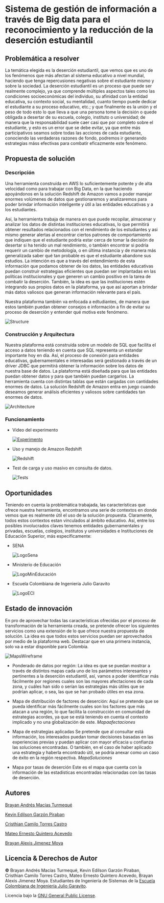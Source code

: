 # Sistema de gestión de información a través de Big data para el reconocimiento y la reducción de la deserción estudiantil

## Problemática a resolver
La temática elegida es la deserción estudiantil, que vemos que es uno de los fenómenos que más afectan al sistema educativo a nivel mundial, haciendo que tenga repercusiones negativas sobre el estudiante mismo y sobre la sociedad.
La deserción estudiantil es un proceso que puede ser realmente complejo, ya que comprende múltiples aspectos tales como las condiciones socioeconómicas del individuo, su afinidad con la entidad educativa, su contexto social, su mentalidad, cuanto tiempo puede dedicar el estudiante a su proceso educativo, etc.; y que finalmente es la unión y el peso de todo esto lo que lleva a que una persona tome la decisión o quede obligada a desertar de su escuela, colegio, instituto o universidad; de manera que la responsabilidad suele caer casi que por completo sobre el estudiante, y esto es un error que se debe evitar, ya que entre más participativos seamos sobre todas las acciones de cada estudiante, conociendo las verdaderas razones de fondo, podremos ir generando estrategias máss efectivas para combatir eficazmente este fenómeno.

## Propuesta de solución

### Descripción
Una herramienta construída en AWS lo suficientemente potente y de alta velocidad como para trabajar con Big Data, en la que haciendo apoyándonos en la solución Redshift de Amazon vamos a poder manejar enormes volúmenes de datos que gestionaremos y analizaremos para poder brindar información inteligente y útil a las entidades educativas y a los estudiantes.

Así, la herramienta trabaja de manera en que puede recopilar, almacenar y analizar los datos de distintas instituciones educativas, lo que permitirá obtener resultados relacionados con el rendimiento de los estudiantes y asi mismo generar alertas al encontrar ciertos patrones de comportamiento que indiquen que el estudiante podría estar cerca de tomar la decisión de desertar si ha tenido un mal rendimiento, o también encontrar si podría requerir un cambio de metodología, o en última instancia y de manera más generalizada saber qué tan probable es que el estudiante abandone sus estudios.
La intención es que a través del entendimiento de esta información que podamos obtener de los datos, las entidades educativas puedan construír estrategias eficientes que puedan ser implantadas en las políticas institucionales y que generen un cambio positivo en la tarea de combatir la deserción. También, la idea es que las instituciones estén integrando sus propios datos en la plataforma, ya que así aportan a brindar más datos valiosos que generan información relevante para el país.

Nuestra plataforma también va enfocada a edtudiantes, de manera que estos también puedan obtener consejos e información a fin de evitar su proceso de deserción y entender qué motiva este fenómeno.

![Structure](https://github.com/Brayandres/AREP-Final-Project/Resources/Structure.png)


### Construcción y Arquitectura
Nuestra plataforma está construída sobre un modelo de SQL que facilita el acceso a datos teniendo en cuenta que SQL representa un estandar importante hoy en día. Así,  el proceso de conexión para entidades educativas, gubernamentales e interesadas será gestionado a través de un driver JDBC que permitirá obtener la información sobre los datos de nuestra base de datos.
La plataforma está diseñada para que las entidades puedan obtener datos y para que también puedan cargarlos.
La herramienta cuenta con distintas tablas que están cargadas con cantidades enormes de datos. La solución Redshift de Amazon entra en juego cuando deseamos generar análisis eficientes y valiosos sobre cantidades tan enormes de datos.
	
![Architecture](https://github.com/Brayandres/AREP-Final-Project/Resources/Architecture.jpg)


### Funcionamiento

- Video del experimento

	[![Experimento](https://www.learntotrade.com.ph/assets-lttph/uploads/2016/04/video-preview-pic.jpg)](https://drive.google.com/file/d/1jGYr5kTdyOwev9gYbPRozdvBwhmjRTDm/view)

- Uso y manejo de Amazon Redshift

	![Redshift](https://github.com/Brayandres/AREP-Final-Project/Resources/Redshift.jpg)

-  Test de carga y uso masivo en consulta de datos.

	![Tests](https://github.com/Brayandres/AREP-Final-Project/Resources/Tests.jpg)


## Oportunidades
Teniendo en cuenta la problemática trabajada, las características que ofrece nuestra herramienta, encontramos una serie de contextos en donde vemos que es realmente útil el uso de la solución propuesta. Claramente, todos estos contextos estan vinculados al ámbito educativo. Así, entre los posibles involucrados claves tenemos entidades gubernamentales y privadas, escuelas, colegios, institutos y universidades e Instituciones de Educación Superior, más específicamente:

- SENA

	![LogoSena](https://www.funcionpublica.gov.co/documents/418537/29620290/Sena.png)


- Ministerio de Educación

	![LogoMinEducación](https://iedepartamentalfunza.edu.co/assets/img/mineducacion.jpg)


- Escuela Colombiana de Ingeniería Julio Garavito

	![LogoECI](https://upload.wikimedia.org/wikipedia/commons/thumb/2/2f/Escuela_Colombiana_de_Ingenier%C3%ADa_2.jpg/300px-Escuela_Colombiana_de_Ingenier%C3%ADa_2.jpg)



## Estado de innovación
En pro de aprovechar todas las características ofrecidas por el proceso de transformación de la herramienta creada, se pretende ofrecer los siguientes servicios como una extensión de lo que ofrece nuestra propuesta de solución.
La idea es que todos estos servicios puedan ser aprovechados por medio de la plataforma web.
Destacar que en una primera instancia, solo va a estar disponible para Colombia.

![MapsWireframe](https://github.com/Brayandres/AREP-Final-Project/Resources/MapsWireframe.jpg)

- Ponderado de datos por región:
La idea es que se puedan mostrar a través de distintos mapas cada uno de los parámetros interesantes y pertinentes a la deserción estudiantil, así, vamos a poder identificar más fácilmente por regiones cuales son las mayores afectaciones de cada zona, y cuáles han sido o serían las estrategias más útiles que se podrían aplicar, o sea, las que se han probado útiles en esa zona.

- Mapa de distribución de factores de deserción:
Aquí se pretende que se pueda identificar más fácilmente cuales son los factores que más atacan a una región, lo que facilita la construcción en comunidad de estrategias acordes, ya que se está teniendo en cuenta el contexto implicado y no una globalización de este.
$Mapa afectaciones$

- Mapa de estrategias aplicadas
Se pretende que al consultar está información, los interesados puedan tomar decisiones basadas en las experiencias previas y puedan aplicar con mayor eficacia u confianza las soluciones encontradas.
O también, en el caso de haber aplicado una estrategia y haberla encontrado útil, se podría anexar como un caso de éxito en la región respectiva.
$Mapa Soluciones$

- Mapa por tasas de deserción
Este es el mapa que cuenta con la información de las estadísticas encontradas relacionadas con las tasas de deserción.

## Autores
[Brayan Andrés Macías Turmequé](https://github.com/brayandres)

[Kevin Edilson Garzón Piraban](https://github.com/kevinegp)

[Cristhian Camilo Torres Castro](https://github.com/)

[Mateo Ernesto Quintero Acevedo](https://github.com/mateo9931)

[Brayan Alexis Jimenez Moya](https://github.com/bjm19)

## Licencia & Derechos de Autor
**©** Brayan Andrés Macías Turmequé, Kevin Edilson Garzón Piraban, Cristhian Camilo Torres Castro, Mateo Ernesto Quintero Acevedo, Brayan Alexis Jimenez Moya. Estudiantes de Ingeniería de Sistemas de la [Escuela Colombiana de Ingeniería Julio Garavito](https://www.escuelaing.edu.co/es/).

Licencia bajo la [GNU General Public License](https://github.com/Skullzo/AREP-Proyecto/blob/main/LICENSE).